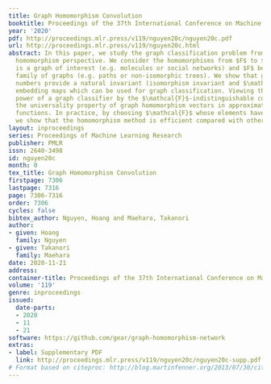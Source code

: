 ```yaml
---
title: Graph Homomorphism Convolution
booktitle: Proceedings of the 37th International Conference on Machine Learning
year: '2020'
pdf: http://proceedings.mlr.press/v119/nguyen20c/nguyen20c.pdf
url: http://proceedings.mlr.press/v119/nguyen20c.html
abstract: In this paper, we study the graph classification problem from the graph
  homomorphism perspective. We consider the homomorphisms from $F$ to $G$, where $G$
  is a graph of interest (e.g. molecules or social networks) and $F$ belongs to some
  family of graphs (e.g. paths or non-isomorphic trees). We show that graph homomorphism
  numbers provide a natural invariant (isomorphism invariant and $\mathcal{F}$-invariant)
  embedding maps which can be used for graph classification. Viewing the expressive
  power of a graph classifier by the $\mathcal{F}$-indistinguishable concept, we prove
  the universality property of graph homomorphism vectors in approximating $\mathcal{F}$-invariant
  functions. In practice, by choosing $\mathcal{F}$ whose elements have bounded tree-width,
  we show that the homomorphism method is efficient compared with other methods.
layout: inproceedings
series: Proceedings of Machine Learning Research
publisher: PMLR
issn: 2640-3498
id: nguyen20c
month: 0
tex_title: Graph Homomorphism Convolution
firstpage: 7306
lastpage: 7316
page: 7306-7316
order: 7306
cycles: false
bibtex_author: Nguyen, Hoang and Maehara, Takanori
author:
- given: Hoang
  family: Nguyen
- given: Takanori
  family: Maehara
date: 2020-11-21
address: 
container-title: Proceedings of the 37th International Conference on Machine Learning
volume: '119'
genre: inproceedings
issued:
  date-parts:
  - 2020
  - 11
  - 21
software: https://github.com/gear/graph-homomorphism-network
extras:
- label: Supplementary PDF
  link: http://proceedings.mlr.press/v119/nguyen20c/nguyen20c-supp.pdf
# Format based on citeproc: http://blog.martinfenner.org/2013/07/30/citeproc-yaml-for-bibliographies/
---
```

